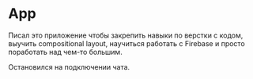 # App

Писал это приложение чтобы закрепить навыки по верстки с кодом, выучить compositional layout, научиться работать с Firebase и просто поработать над чем-то большим.

Остановился на подключении чата.
